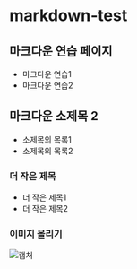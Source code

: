 # markdown-test

## 마크다운 연습 페이지
- 마크다운 연습1
- 마크다운 연습2
  
## 마크다운 소제목 2
- 소제목의 목록1
- 소제목의 목록2
  
### 더 작은 제목
* 더 작은 제목1
* 더 작은 제목2

### 이미지 올리기
![캡처](https://github.com/freeofzn/markdown-test/assets/109016868/19f8c3a7-f8ae-401f-8cd4-25e3dcb771af)
